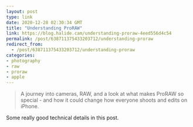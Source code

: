 ```yaml
---
layout: post
type: link
date: 2020-12-28 02:30:34 GMT
title: "Understanding ProRAW"
link: https://blog.halide.cam/understanding-proraw-4eed556d4c54
permalink: /post/638711375433203712/understanding-proraw
redirect_from: 
  - /post/638711375433203712/understanding-proraw
categories:
- photography
- raw
- proraw
- apple
---
```

<blockquote>A journey into cameras, RAW, and a look at what makes ProRAW so special - and how it could change how everyone shoots and edits on iPhone.</blockquote>
<p>Some really good technical details in this post.</p>